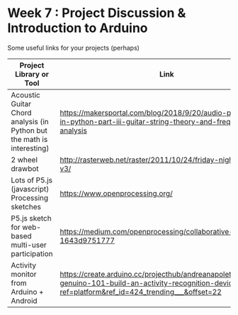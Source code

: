 # Week 7 : Project Discussion & Introduction to Arduino

Some useful links for your projects (perhaps)

Project Library or Tool  | Link | Note
--- | --- | ---
Acoustic Guitar Chord analysis (in Python but the math is interesting) | https://makersportal.com/blog/2018/9/20/audio-processing-in-python-part-iii-guitar-string-theory-and-frequency-analysis | 
2 wheel drawbot | http://rasterweb.net/raster/2011/10/24/friday-night-drawbot-v3/ |  
Lots of P5.js (javascript) Processing sketches | https://www.openprocessing.org/ |
P5.js sketch for web-based multi-user participation | https://medium.com/openprocessing/collaborative-sketches-1643d9751777 | 
Activity monitor from Arduino + Android | https://create.arduino.cc/projecthub/andreanapoletani/arduino-genuino-101-build-an-activity-recognition-device-fbeea2?ref=platform&ref_id=424_trending___&offset=22| 

